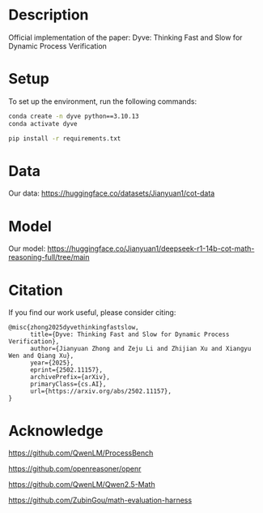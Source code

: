 
# Description

Official implementation of the paper: Dyve: Thinking Fast and Slow for Dynamic Process Verification

# Setup

To set up the environment, run the following commands:

```bash
conda create -n dyve python==3.10.13
conda activate dyve
```

```bash
pip install -r requirements.txt
```

# Data

Our data: https://huggingface.co/datasets/Jianyuan1/cot-data

# Model

Our model: https://huggingface.co/Jianyuan1/deepseek-r1-14b-cot-math-reasoning-full/tree/main



# Citation

If you find our work useful, please consider citing:
```
@misc{zhong2025dyvethinkingfastslow,
      title={Dyve: Thinking Fast and Slow for Dynamic Process Verification}, 
      author={Jianyuan Zhong and Zeju Li and Zhijian Xu and Xiangyu Wen and Qiang Xu},
      year={2025},
      eprint={2502.11157},
      archivePrefix={arXiv},
      primaryClass={cs.AI},
      url={https://arxiv.org/abs/2502.11157}, 
}
```


# Acknowledge


https://github.com/QwenLM/ProcessBench

https://github.com/openreasoner/openr

https://github.com/QwenLM/Qwen2.5-Math

https://github.com/ZubinGou/math-evaluation-harness
